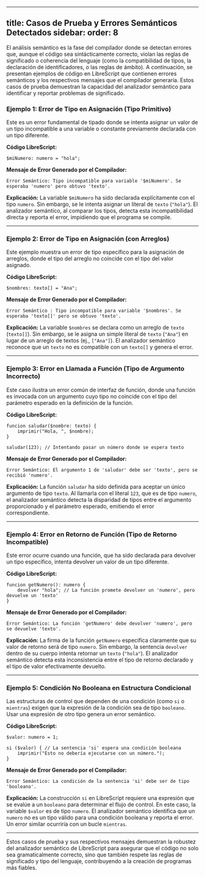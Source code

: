 
---
title: Casos de Prueba y Errores Semánticos Detectados
sidebar:
    order: 8
---

El análisis semántico es la fase del compilador donde se detectan errores que, aunque el código sea sintácticamente correcto, violan las reglas de significado o coherencia del lenguaje (como la compatibilidad de tipos, la declaración de identificadores, o las reglas de ámbito). A continuación, se presentan ejemplos de código en LibreScript que contienen errores semánticos y los respectivos mensajes que el compilador generaría. Estos casos de prueba demuestran la capacidad del analizador semántico para identificar y reportar problemas de significado.



### Ejemplo 1: Error de Tipo en Asignación (Tipo Primitivo)

Este es un error fundamental de tipado donde se intenta asignar un valor de un tipo incompatible a una variable o constante previamente declarada con un tipo diferente.

**Código LibreScript:**

```librescript
$miNumero: numero = "hola";
```

**Mensaje de Error Generado por el Compilador:**

```text
Error Semántico: Tipo incompatible para variable '$miNumero'. Se esperaba 'numero' pero obtuvo 'texto'.
```

**Explicación:**
La variable `$miNumero` ha sido declarada explícitamente con el tipo `numero`. Sin embargo, se le intenta asignar un literal de `texto` (`"hola"`). El analizador semántico, al comparar los tipos, detecta esta incompatibilidad directa y reporta el error, impidiendo que el programa se compile.

---

### Ejemplo 2: Error de Tipo en Asignación (con Arreglos)

Este ejemplo muestra un error de tipo específico para la asignación de arreglos, donde el tipo del arreglo no coincide con el tipo del valor asignado.

**Código LibreScript:**

```librescript
$nombres: texto[] = "Ana";
```

**Mensaje de Error Generado por el Compilador:**

```text
Error Semántico : Tipo incompatible para variable '$nombres'. Se esperaba 'texto[]' pero se obtuvo 'texto'.
```

**Explicación:**
La variable `$nombres` se declara como un arreglo de `texto` (`texto[]`). Sin embargo, se le asigna un simple literal de `texto` (`"Ana"`) en lugar de un arreglo de textos (ej., `["Ana"]`). El analizador semántico reconoce que un `texto` no es compatible con un `texto[]` y genera el error.

---

### Ejemplo 3: Error en Llamada a Función (Tipo de Argumento Incorrecto)

Este caso ilustra un error común de interfaz de función, donde una función es invocada con un argumento cuyo tipo no coincide con el tipo del parámetro esperado en la definición de la función.

**Código LibreScript:**

```librescript
funcion saludar($nombre: texto) {
    imprimir("Hola, ", $nombre);
}

saludar(123); // Intentando pasar un número donde se espera texto
```

**Mensaje de Error Generado por el Compilador:**

```text
Error Semántico: El argumento 1 de 'saludar' debe ser 'texto', pero se recibió 'numero'.
```

**Explicación:**
La función `saludar` ha sido definida para aceptar un único argumento de tipo `texto`. Al llamarla con el literal `123`, que es de tipo `numero`, el analizador semántico detecta la disparidad de tipos entre el argumento proporcionado y el parámetro esperado, emitiendo el error correspondiente.

---

### Ejemplo 4: Error en Retorno de Función (Tipo de Retorno Incompatible)

Este error ocurre cuando una función, que ha sido declarada para devolver un tipo específico, intenta devolver un valor de un tipo diferente.

**Código LibreScript:**

```librescript
funcion getNumero(): numero {
    devolver "hola"; // La función promete devolver un 'numero', pero devuelve un 'texto'
}
```

**Mensaje de Error Generado por el Compilador:**

```text
Error Semántico: La función 'getNumero' debe devolver 'numero', pero se devuelve 'texto'.
```

**Explicación:**
La firma de la función `getNumero` especifica claramente que su valor de retorno será de tipo `numero`. Sin embargo, la sentencia `devolver` dentro de su cuerpo intenta retornar un `texto` (`"hola"`). El analizador semántico detecta esta inconsistencia entre el tipo de retorno declarado y el tipo de valor efectivamente devuelto.

---

### Ejemplo 5: Condición No Booleana en Estructura Condicional

Las estructuras de control que dependen de una condición (como `si` o `mientras`) exigen que la expresión de la condición sea de tipo `booleano`. Usar una expresión de otro tipo genera un error semántico.

**Código LibreScript:**

```librescript
$valor: numero = 1;

si ($valor) { // La sentencia 'si' espera una condición booleana
    imprimir("Esto no debería ejecutarse con un número.");
}
```

**Mensaje de Error Generado por el Compilador:**

```text
Error Semántico: La condición de la sentencia 'si' debe ser de tipo 'booleano'.
```

**Explicación:**
La construcción `si` en LibreScript requiere una expresión que se evalúe a un `booleano` para determinar el flujo de control. En este caso, la variable `$valor` es de tipo `numero`. El analizador semántico identifica que un `numero` no es un tipo válido para una condición booleana y reporta el error. Un error similar ocurriría con un bucle `mientras`.

---

Estos casos de prueba y sus respectivos mensajes demuestran la robustez del analizador semántico de LibreScript para asegurar que el código no solo sea gramaticalmente correcto, sino que también respete las reglas de significado y tipo del lenguaje, contribuyendo a la creación de programas más fiables.
